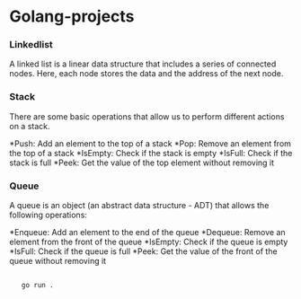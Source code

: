 # Golang-projects

### Linkedlist 
A linked list is a linear data structure that includes a series of connected nodes. Here, each node stores the data and the address of the next node.

### Stack 
There are some basic operations that allow us to perform different actions on a stack.

*Push: Add an element to the top of a stack
*Pop: Remove an element from the top of a stack
*IsEmpty: Check if the stack is empty
*IsFull: Check if the stack is full
*Peek: Get the value of the top element without removing it
### Queue
A queue is an object (an abstract data structure - ADT) that allows the following operations:

*Enqueue: Add an element to the end of the queue
*Dequeue: Remove an element from the front of the queue
*IsEmpty: Check if the queue is empty
*IsFull: Check if the queue is full
*Peek: Get the value of the front of the queue without removing it



```sh

   go run .
```